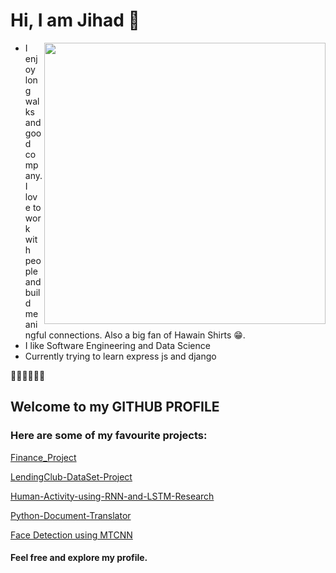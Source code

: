 
# Hi, I am Jihad 👋
<img align="right" height="auto" width="450px" src="https://giffiles.alphacoders.com/174/174807.gif" />

* I enjoy long walks and good company. I love to work with people and build meaningful connections. Also a big fan of Hawain Shirts 😁. 
* I like Software Engineering and Data Science
* Currently trying to learn express js and django 

🌳🌳🌳🌳🌳🌳

## Welcome to my GITHUB PROFILE

### Here are some of my favourite projects: 
[Finance_Project](https://github.com/Jihad-R/Finance_Exploratory_Analysis_Project/blob/master/03-Finance%20Project.ipynb)

[LendingClub-DataSet-Project](https://github.com/Jihad-R/LendingClub-DataSet-Project/blob/master/LendingClub%20DataSet-Building%20a%20classification%20model%20using%20Keras%20API-Tensorflow.ipynb)

[Human-Activity-using-RNN-and-LSTM-Research](https://github.com/Jihad-R/Human-Activity-using-RNN-and-LSTM-Research-/blob/master/ML%20Group%202%20Project%20Report.pdf)

[Python-Document-Translator](https://github.com/Jihad-R/Python-Document-Translator-/blob/master/Translator.py) 

[Face Detection using MTCNN](https://github.com/Jihad-R/Face-Detection-Using-Deep-Learning-MTCNN-)
#### Feel free and explore my profile.
